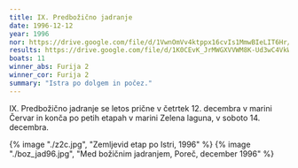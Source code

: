 ```yaml
---
title: IX. Predbožično jadranje
date: 1996-12-12
year: 1996
nor: https://drive.google.com/file/d/1VwnOmVv4ktppx16cvIs1MmwBIeLIT6Hr/view?usp=sharing
results: https://drive.google.com/file/d/1K0CEvK_JrMWGXVVWM8K-Ud3wC4VkWm04/view?usp=sharing
boats: 11
winner_abs: Furija 2
winner_cor: Furija 2
summary: "Istra po dolgem in počez."
---
```


IX. Predbožično jadranje se letos prične v četrtek 12. decembra v marini Červar in konča po petih etapah v marini Zelena laguna, v soboto 14. decembra.

{% image "./z2c.jpg", "Zemljevid etap po Istri, 1996" %}
{% image "./boz_jad96.jpg", "Med božičnim jadranjem, Poreč, december 1996" %}
